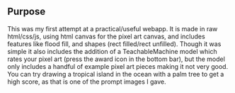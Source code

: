 ## Purpose
This was my first attempt at a practical/useful webapp. It is made in raw html/css/js, using html canvas for the pixel art canvas, and includes features like flood fill, and shapes (rect filled/rect unfilled). Though it was simple it also includes the addition of a TeachableMachine model which rates your pixel art (press the award icon in the bottom bar), but the model only includes a handful of example pixel art pieces making it not very good. You can try drawing a tropical island in the ocean with a palm tree to get a high score, as that is one of the prompt images I gave.
